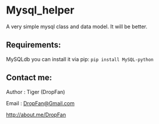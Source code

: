 # Mysql_helper
A very simple mysql class and data model.
It will be better.

## Requirements:
MySQLdb
you can install it via pip:
`pip install MySQL-python`

## Contact me:
Author : Tiger (DropFan)

Email : DropFan@Gmail.com

http://about.me/DropFan


